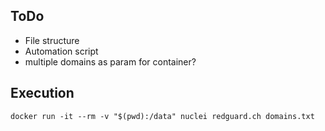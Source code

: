 ## ToDo

- File structure 
- Automation script 
- multiple domains as param for container? 


## Execution 

`docker run -it --rm -v "$(pwd):/data" nuclei redguard.ch domains.txt`